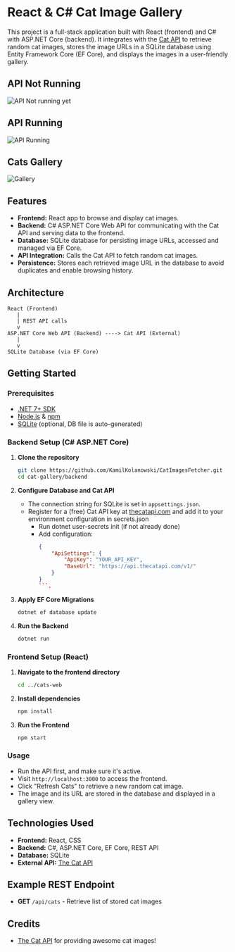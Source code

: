 # React & C# Cat Image Gallery

This project is a full-stack application built with React (frontend) and C# with ASP.NET Core (backend). It integrates with the [Cat API](https://thecatapi.com/) to retrieve random cat images, stores the image URLs in a SQLite database using Entity Framework Core (EF Core), and displays the images in a user-friendly gallery.

## API Not Running
![API Not running yet](https://s3.ezgif.com/tmp/ezgif-3b6459680fe303.gif)

## API Running
![API Running](https://s3.ezgif.com/tmp/ezgif-3739364eee32c1.gif)

## Cats Gallery
![Gallery](https://s3.ezgif.com/tmp/ezgif-3f4db9fca27bc1.gif)


## Features

- **Frontend:** React app to browse and display cat images.
- **Backend:** C# ASP.NET Core Web API for communicating with the Cat API and serving data to the frontend.
- **Database:** SQLite database for persisting image URLs, accessed and managed via EF Core.
- **API Integration:** Calls the Cat API to fetch random cat images.
- **Persistence:** Stores each retrieved image URL in the database to avoid duplicates and enable browsing history.

## Architecture

```
React (Frontend)
   |
   | REST API calls
   v
ASP.NET Core Web API (Backend) ----> Cat API (External)
   |
   v
SQLite Database (via EF Core)
```

## Getting Started

### Prerequisites

- [.NET 7+ SDK](https://dotnet.microsoft.com/download)
- [Node.js](https://nodejs.org/en/) & [npm](https://www.npmjs.com/)
- [SQLite](https://www.sqlite.org/index.html) (optional, DB file is auto-generated)

### Backend Setup (C# ASP.NET Core)

1. **Clone the repository**

    ```sh
    git clone https://github.com/KamilKolanowski/CatImagesFetcher.git
    cd cat-gallery/backend
    ```

2. **Configure Database and Cat API**

    - The connection string for SQLite is set in `appsettings.json`.
    - Register for a (free) Cat API key at [thecatapi.com](https://thecatapi.com/) and add it to your environment configuration in secrets.json
        - Run dotnet user-secrets init (if not already done)
        - Add configuration:
            ```json
            {
                "ApiSettings": {
                    "ApiKey": "YOUR_API_KEY",
                    "BaseUrl": "https://api.thecatapi.com/v1/"
                }
            }
            ```.

3. **Apply EF Core Migrations**

    ```sh
    dotnet ef database update
    ```

4. **Run the Backend**

    ```sh
    dotnet run
    ```

### Frontend Setup (React)

1. **Navigate to the frontend directory**

    ```sh
    cd ../cats-web
    ```

2. **Install dependencies**

    ```sh
    npm install
    ```

3. **Run the Frontend**

    ```sh
    npm start
    ```

### Usage

- Run the API first, and make sure it's active.
- Visit `http://localhost:3000` to access the frontend.
- Click "Refresh Cats" to retrieve a new random cat image.
- The image and its URL are stored in the database and displayed in a gallery view.

## Technologies Used

- **Frontend:** React, CSS
- **Backend:** C#, ASP.NET Core, EF Core, REST API
- **Database:** SQLite
- **External API:** [The Cat API](https://thecatapi.com/)


## Example REST Endpoint

- **GET** `/api/cats` - Retrieve list of stored cat images

## Credits

- [The Cat API](https://thecatapi.com/) for providing awesome cat images!